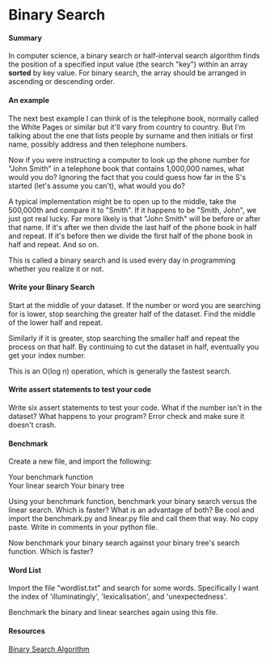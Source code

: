# Binary Search


#### Summary

In computer science, a binary search or half-interval search algorithm finds the position of a specified input value (the search "key") within an array **sorted** by key value. For binary search, the array should be arranged in ascending or descending order. 

#### An example
The next best example I can think of is the telephone book, normally called the White Pages or similar but it'll vary from country to country. But I'm talking about the one that lists people by surname and then initials or first name, possibly address and then telephone numbers.

Now if you were instructing a computer to look up the phone number for "John Smith" in a telephone book that contains 1,000,000 names, what would you do? Ignoring the fact that you could guess how far in the S's started (let's assume you can't), what would you do?

A typical implementation might be to open up to the middle, take the 500,000th and compare it to "Smith". If it happens to be "Smith, John", we just got real lucky. Far more likely is that "John Smith" will be before or after that name. If it's after we then divide the last half of the phone book in half and repeat. If it's before then we divide the first half of the phone book in half and repeat. And so on.

This is called a binary search and is used every day in programming whether you realize it or not.

#### Write your Binary Search

Start at the middle of your dataset.
If the number or word you are searching for is lower, stop searching the greater half of the dataset. Find the middle of the lower half and repeat.

Similarly if it is greater, stop searching the smaller half and repeat the process on that half. By continuing to cut the dataset in half, eventually you get your index number. 

This is an O(log n) operation, which is generally the fastest search.

#### Write assert statements to test your code

Write six assert statements to test your code. What if the number isn't in the dataset? What happens to your program? Error check and make sure it doesn't crash.

#### Benchmark

Create a new file, and import the following:

Your benchmark function  
Your linear search
Your binary tree

Using your benchmark function, benchmark your binary search versus the linear search. Which is faster? What is an advantage of both? Be cool and import the benchmark.py and linear.py file and call them that way. No copy paste. Write in comments in your python file.

Now benchmark your binary search against your binary tree's search function. Which is faster?


#### Word List

Import the file "wordlist.txt" and search for some words. Specifically I want the index of 'illuminatingly', 'lexicalisation', and 'unexpectedness'.

Benchmark the binary and linear searches again using this file. 


#### Resources
[Binary Search Algorithm](http://en.wikipedia.org/wiki/Binary_search_algorithm)